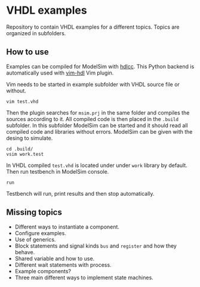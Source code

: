 # VHDL examples

Repository to contain VHDL examples for a different topics. Topics are organized in subfolders.

## How to use

Examples can be compiled for ModelSim with [hdlcc](https://github.com/suoto/hdlcc).
This Python backend is automatically used with [vim-hdl](https://github.com/suoto/vim-hdl) Vim plugin.

Vim needs to be started in example subfolder with VHDL source file or without.
```
vim test.vhd
```
Then the plugin searches for `msim.prj` in the same folder and compiles the sources according to it. All compiled code is then placed in the `.build` subfolder. In this subfolder ModelSim can be started and it should read all compiled code and libraries without errors. ModelSim can be given with the desing to simulate.
```
cd .build/
vsim work.test
```
In VHDL compiled `test.vhd` is located under under `work` library by default. Then run testbench in ModelSim console.
```
run
```
Testbench will run, print results and then stop automatically.

## Missing topics

* Different ways to instantiate a component.
* Configure examples.
* Use of generics.
* Block statements and signal kinds `bus` and `register` and how they behave.
* Shared variable and how to use.
* Different wait statements with process.
* Example components?
* Three main different ways to implement state machines.

